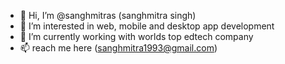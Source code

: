 - 👋 Hi, I’m @sanghmitras (sanghmitra singh)
- 👀 I’m interested in web, mobile and desktop app development
- 🌱 I’m currently working with worlds top edtech company
- 📫 reach me here (sanghmitra1993@gmail.com)

